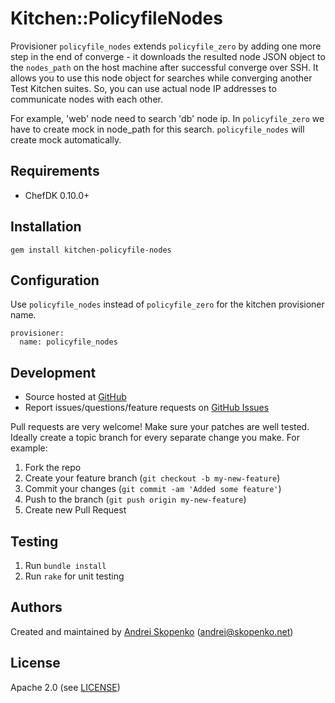 # Kitchen::PolicyfileNodes

Provisioner `policyfile_nodes` extends `policyfile_zero` by adding one more step in the end of converge - it downloads the resulted node
JSON object to the `nodes_path` on the host machine after successful converge over SSH. It allows you to use this node object for searches while converging another
Test Kitchen suites. So, you can use actual node IP addresses to communicate nodes with each other.

For example, 'web' node need to search 'db' node ip.
In `policyfile_zero` we have to create mock in node_path for this search. `policyfile_nodes` will create mock automatically.

## Requirements

* ChefDK 0.10.0+

## Installation

```
gem install kitchen-policyfile-nodes
```

## Configuration

Use `policyfile_nodes` instead of `policyfile_zero` for the kitchen provisioner name.

```
provisioner:
  name: policyfile_nodes
```

## Development

* Source hosted at [GitHub](https://github.com/Parallels/kitchen-policyfile-nodes)
* Report issues/questions/feature requests on [GitHub Issues](https://github.com/Parallels/kitchen-policyfile-nodes/issues)

Pull requests are very welcome! Make sure your patches are well tested.
Ideally create a topic branch for every separate change you make. For
example:

1. Fork the repo
2. Create your feature branch (`git checkout -b my-new-feature`)
3. Commit your changes (`git commit -am 'Added some feature'`)
4. Push to the branch (`git push origin my-new-feature`)
5. Create new Pull Request

## Testing

1. Run `bundle install`
2. Run `rake` for unit testing

## Authors

Created and maintained by [Andrei Skopenko][author] (<andrei@skopenko.net>)

## License

Apache 2.0 (see [LICENSE][license])


[author]:           https://github.com/scopenco
[issues]:           https://github.com/Parallels/kitchen-policyfile-nodes/issues
[license]:          https://github.com/Parallels/kitchen-policyfile-nodes/blob/master/LICENSE
[repo]:             https://github.com/Parallels/kitchen-policyfile-nodes
[driver_usage]:     http://docs.kitchen-ci.org/drivers/usage
[chef_omnibus_dl]:  http://www.getchef.com/chef/install/
